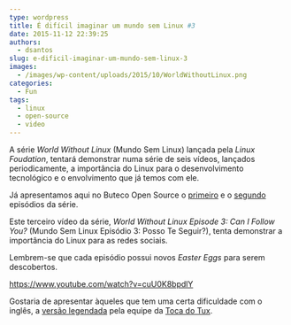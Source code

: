 ```yaml
---
type: wordpress
title: É difícil imaginar um mundo sem Linux #3
date: 2015-11-12 22:39:25
authors:
  - dsantos
slug: e-dificil-imaginar-um-mundo-sem-linux-3
images:
  - /images/wp-content/uploads/2015/10/WorldWithoutLinux.png
categories:
  - Fun
tags:
  - linux
  - open-source
  - video
---
```


A série <em>World Without Linux</em> (Mundo Sem Linux) lançada pela <em>Linux Foudation</em>, tentará demonstrar numa série de seis vídeos, lançados periodicamente, a importância do Linux para o desenvolvimento tecnológico e o envolvimento que já temos com ele.

Já apresentamos aqui no Buteco Open Source o <a href="/e-dificil-imaginar-um-mundo-sem-linux" target="_blank">primeiro</a> e o <a href="/e-dificil-imaginar-um-mundo-sem-linux-2" target="_blank">segundo</a> episódios da série.

Este terceiro vídeo da série, <em>World Without Linux </em><em>Episode 3: Can I Follow You?</em> (Mundo Sem Linux Episódio 3: Posso Te Seguir?), tenta demonstrar a importância do Linux para as redes sociais.

Lembrem-se que cada episódio possui novos <em>Easter Eggs</em> para serem descobertos.

<!--more-->

https://www.youtube.com/watch?v=cuU0K8bpdlY

Gostaria de apresentar àqueles que tem uma certa dificuldade com o inglês, a <a href="https://youtu.be/hbUAvOnx7b4?t=23s" target="_blank">versão legendada</a> pela equipe da <a href="http://tocadotux.blogspot.com.br" target="_blank">Toca do Tux</a>.
